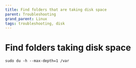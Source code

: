 ```yaml
--- 
title: Find folders that are taking disk space
parent: Troubleshooting
grand_parent: Linux
tags: troubleshooting, disk
---
```

# Find folders taking disk space
```
sudo du -h --max-depth=1 /var
```